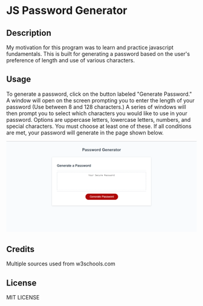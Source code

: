 # JS Password Generator

## Description

My motivation for this program was to learn and practice javascript fundamentals.
This is built for generating a password based on the user's preference of length and use of various characters.

## Usage

To generate a password, click on the button labeled "Generate Password." A window will open on the screen prompting you to enter the length of your password (Use between 8 and 128 characters.)
A series of windows will then prompt you to select which characters you would like to use in your password. Options are uppercase letters, lowercase letters, numbers, and special characters. You must choose at least one of these.
If all conditions are met, your password will generate in the page shown below.

![screenshot](images/Screenshot%20(16).png)

## Credits

Multiple sources used from w3schools.com

## License

MIT LICENSE

